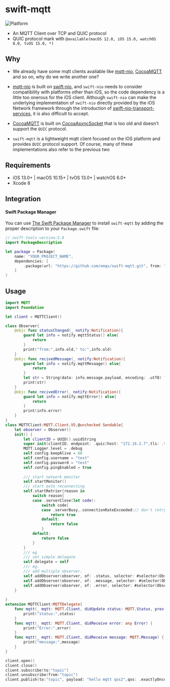 # swift-mqtt
![Platform](https://img.shields.io/badge/platforms-iOS%2013.0%20%7C%20macOS%2010.15%20%7C%20tvOS%2013.0%20%7C%20watchOS%206.0-F28D00.svg)
- An MQTT Client over TCP and QUIC protocol
- QUIC protocol mark with `@available(macOS 12.0, iOS 15.0, watchOS 8.0, tvOS 15.0, *)`

## Why
- We already have some mqtt clients available like [mqtt-nio](https://github.com/swift-server-community/mqtt-nio.git), [CocoaMQTT](https://github.com/emqx/CocoaMQTT.git) and so on, why do we write another one?

- [mqtt-nio](https://github.com/swift-server-community/mqtt-nio.git) is built on [swift-nio](https://github.com/apple/swift-nio.git), and `swift-nio` needs to consider compatibility with platforms other than iOS, so the code dependency is a little too onerous for the iOS client. Although `swift-nio` can make the underlying implementation of `swift-nio` directly provided by the iOS Network framework through the introduction of [swift-nio-transport-services](https://github.com/apple/swift-nio-transport-services.git), it is also difficult to accept.

- [CocoaMQTT](https://github.com/emqx/CocoaMQTT.git) is built on  [CocoaAsyncSocket](https://github.com/robbiehanson/CocoaAsyncSocket.git) that is too old and doesn't support the `QUIC` protocol.

- `swift-mqtt` is a lightweight mqtt client focused on the iOS platform and provides `QUIC` protocol support. Of course, many of these implementations also refer to the previous two

## Requirements

- iOS 13.0+ | macOS 10.15+ | tvOS 13.0+ | watchOS 6.0+
- Xcode 8

## Integration

#### Swift Package Manager

You can use [The Swift Package Manager](https://swift.org/package-manager) to install `swift-mqtt` by adding the proper description to your `Package.swift` file:

```swift
// swift-tools-version:5.8
import PackageDescription

let package = Package(
    name: "YOUR_PROJECT_NAME",
    dependencies: [
        .package(url: "https://github.com/emqx/swift-mqtt.git", from: "0.2.1"),
    ]
)
```


## Usage
```swift
import MQTT
import Foundation

let client = MQTTClient()

class Observer{
    @objc func statusChanged(_ notify:Notification){
        guard let info = notify.mqttStatus() else{
            return
        }
        print("from:",info.old," to:",info.old)
    }
    @objc func recivedMessage(_ notify:Notification){
        guard let info = notify.mqttMesaage() else{
            return
        }
        let str = String(data: info.message.payload, encoding: .utf8) ?? ""
        print(str)
    }
    @objc func recivedError(_ notify:Notification){
        guard let info = notify.mqttError() else{
            return
        }
        print(info.error)
    }
}
class MQTTClient:MQTT.Client.V5,@unchecked Sendable{
    let observer = Observer()
    init() {
        let clientID = UUID().uuidString
        super.init(clientID, endpoint: .quic(host: "172.16.2.7",tls: .trustAll()))
        MQTT.Logger.level = .debug
        self.config.keepAlive = 60
        self.config.username = "test"
        self.config.password = "test"
        self.config.pingEnabled = true
        
        /// start network monitor
        self.startMonitor()
        /// start auto reconnecting
        self.startRetrier{reason in
            switch reason{
            case .serverClose(let code):
                switch code{
                case .serverBusy,.connectionRateExceeded:// don't retry when server is busy
                    return true
                default:
                    return false
                }
            default:
                return false
            }
        }
        /// eg
        /// set simple delegate
        self.delegate = self
        /// eg.
        /// add multiple observer.
        self.addObserver(observer, of: .status, selector: #selector(Observer.statusChanged(_:)))
        self.addObserver(observer, of: .message, selector: #selector(Observer.recivedMessage(_:)))
        self.addObserver(observer, of: .error, selector: #selector(Observer.recivedError(_:)))
    }
    
}
extension MQTTClient:MQTTDelegate{
    func mqtt(_ mqtt: MQTT.Client, didUpdate status: MQTT.Status, prev: MQTT.Status) {
        print("status:",status)
    }
    func mqtt(_ mqtt: MQTT.Client, didReceive error: any Error) {
        print("Error:",error)
    }
    func mqtt(_ mqtt: MQTT.Client, didReceive message: MQTT.Message) {
        print("message:",message)
    }
}

client.open()
client.close()
client.subscribe(to:"topic")
client.unsubscribe(from:"topic")
client.publish(to:"topic", payload: "hello mqtt qos2",qos: .exactlyOnce)

```
